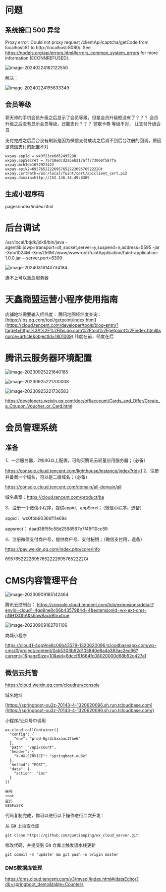 # 问题

## 系统接口 500 异常

Proxy error: Could not proxy request /clientApi/captcha/getCode from localhost:81 to http://localhost:8080/.
See https://nodejs.org/api/errors.html#errors_common_system_errors for more information (ECONNREFUSED).

![image-20240224182122550](微信小程序.assets/image-20240224182122550.png)

解决：

![image-20240224195833349](微信小程序.assets/image-20240224195833349.png)



## 会员等级

郭天帅的手机会员升级之后显示了会员等级，但是会员升级框没有了？？？
会员升级之后没有显示会员等级，还能支付？？？
领取卡券 等级不对， 让支付升级会员



支付完成之后后台没有刷新是因为微信支付成功之后调不到后台注册的回调，原因是微信支付的配置不对

```\
wxpay.appId = wx3f23ce6d52495298
wxpay.appSecret = 75718edcd2a5eb217aff773066f587fa
wxpay.mchId=1652921422
wxpay.apiV2=695765222269576522226957652222Gt
wxpay.certPath=/usr/local/fuint/cert/apiclient_cert.p12
wxpay.domain=http://152.136.34.49:8309
```



## 生成小程序码

pages/index/index.html





# 后台调试

/usr/local/btjdk/jdk8/bin/java -agentlib:jdwp=transport=dt_socket,server=y,suspend=n,address=5595 -jar -Xmx1024M -Xms256M  /www/wwwroot/fuintApplication/fuint-application-1.0.0.jar --server.port=8309

![image-20240316140734184](微信小程序.assets/image-20240316140734184.png)

连不上可以重启服务器









# 天鑫商盟运营小程序使用指南



店铺地址需要输入经纬度：
腾讯地图经纬度查询：[https://lbs.qq.com/tool/getpoint/index.html](https://cloud.tencent.com/developer/tools/blog-entry?target=https%3A%2F%2Flbs.qq.com%2Ftool%2Fgetpoint%2Findex.html&source=article&objectId=1801009)
纬度在前，经度在后





# 腾讯云服务器环境配置

![image-20230925221640185](微信小程序.assets/image-20230925221640185.png)

![image-20230925221700008](微信小程序.assets/image-20230925221700008.png)

![image-20230925221736583](微信小程序.assets/image-20230925221736583.png)





https://developers.weixin.qq.com/doc/offiaccount/Cards_and_Offer/Create_a_Coupon_Voucher_or_Card.html





# 会员管理系统

## 准备

1、一台服务器，2核4G以上配置，可购买腾讯云轻量应用服务器；（必备）  

https://console.cloud.tencent.com/lighthouse/instance/index?rid=1
2、注册并备案一个域名，可以是二级域名；（必备）	

https://console.cloud.tencent.com/domain/all-domain/all

域名备案：https://cloud.tencent.com/product/ba

3、注册一个微信小程序，提供appid、appScret；（微信小程序，选备）  

appid： wx0fbb90366f11e69a

appsrect： daad38f55c58d2598567e7f45f10cc89

4、注册微信支付商户号，提供商户号、支付秘钥；（微信支付用，选备）

https://pay.weixin.qq.com/index.php/core/info

695765222269576522226957652222Gt













# CMS内容管理平台

![image-20230909185142464](微信小程序.assets/image-20230909185142464.png)

腾讯云控制台： https://console.cloud.tencent.com/tcb/extensions/detail?envId=cloud1-4gq9ne8c06b43579&rid=4&extensionId=wx-ext-cms-nNH1XOhA&showBackBtn=true

![image-20230909162701106](微信小程序.assets/image-20230909162701106.png)

商城小程序

https://cloud1-4gq9ne8c06b43579-1320620096.tcloudbaseapp.com/wx-cms/#/project/content/0ab5303b62d105840e8a4a383ac2ec66?current=1&pageSize=10&pid=6dccf91664fc08020000d68b52c427a1



## 微信云托管

https://cloud.weixin.qq.com/cloudrun/console

域名地址

[https://springboot-ou3z-70143-4-1320620096.sh.run.tcloudbase.com](https://springboot-ou3z-70143-4-1320620096.sh.run.tcloudbase.com/)

小程序/公众号中调用

```
wx.cloud.callContainer({
  "config": {
    "env": "prod-8gr3i5xxaac3fbe6"
  },
  "path": "/api/count",
  "header": {
    "X-WX-SERVICE": "springboot-ou3z"
  },
  "method": "POST",
  "data": {
    "action": "inc"
  }
})
```

```
账号
root
密码
kESFa37K
```

代码复制完成，你可以进行以下操作进行二次开发：

从 Git 上拉取仓库

```
git clone https://github.com/guotianping/wx_cloud_server.git
```

修改代码，并提交到 Git 仓库上触发流水线更新

```
git commit -m 'update' && git push -u origin master
```

### DMS数据库管理

https://dms.cloud.tencent.com/v3/mysql/index.html#/dataEditor?db=springboot_demo&table=Counters